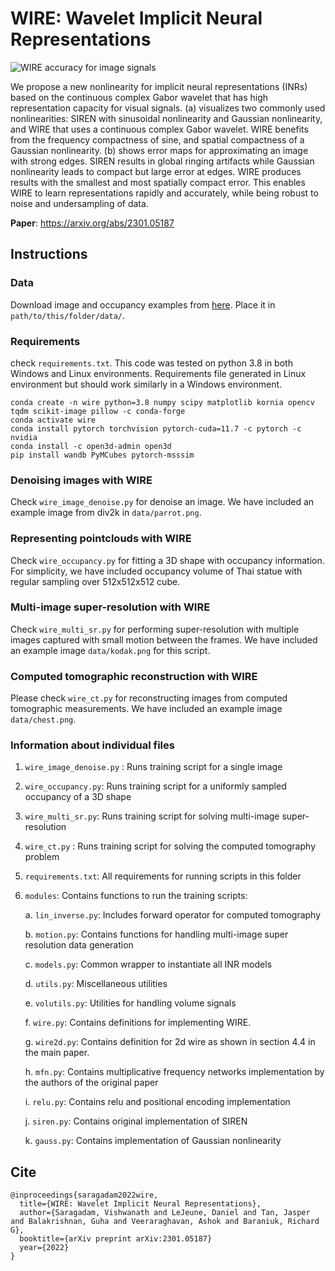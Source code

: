 # WIRE: Wavelet Implicit Neural Representations

![WIRE accuracy for image signals](images/teaser.png)
<figcaption>We propose a new nonlinearity for implicit neural representations (INRs) based on the continuous complex Gabor wavelet that has high representation capacity for visual signals. (a) visualizes two commonly used nonlinearities: SIREN with sinusoidal nonlinearity and Gaussian nonlinearity, and WIRE that uses a continuous complex Gabor wavelet. WIRE benefits from the frequency compactness of sine, and spatial compactness of a Gaussian nonlinearity. (b) shows error maps for approximating an image with strong edges. SIREN results in global ringing artifacts while Gaussian nonlinearity leads to compact but large error at edges. WIRE produces results with the smallest and most spatially compact error. This enables WIRE to learn representations rapidly and accurately, while being robust to noise and undersampling of data.
</figcaption>


**Paper**: https://arxiv.org/abs/2301.05187

## Instructions

### Data
Download image and occupancy examples from [here](https://www.dropbox.com/sh/qhesdb7shqa7rdt/AADQqMNCQ120VJGawX2of8nTa?dl=0). Place it in `path/to/this/folder/data/`. 
### Requirements
check `requirements.txt`. This code was tested on python 3.8 in both Windows and Linux environments. Requirements file generated in Linux environment but should work similarly in a Windows environment. 

```
conda create -n wire python=3.8 numpy scipy matplotlib kornia opencv tqdm scikit-image pillow -c conda-forge
conda activate wire
conda install pytorch torchvision pytorch-cuda=11.7 -c pytorch -c nvidia
conda install -c open3d-admin open3d
pip install wandb PyMCubes pytorch-msssim
```

### Denoising images with WIRE
Check `wire_image_denoise.py` for denoise an image. We have included an example image  from div2k in `data/parrot.png`. 

### Representing pointclouds with WIRE
Check `wire_occupancy.py` for fitting a 3D shape with occupancy information. For simplicity, we have included occupancy volume of Thai statue with regular sampling over 512x512x512 cube. 

### Multi-image super-resolution with WIRE
Check `wire_multi_sr.py` for performing super-resolution with multiple images captured with small motion between the frames. We have included an example image `data/kodak.png` for this script.

### Computed tomographic reconstruction with WIRE 
Please check `wire_ct.py` for reconstructing images from computed tomographic measurements. We have included an example image `data/chest.png`.

### Information about individual files
1. `wire_image_denoise.py` : Runs training script for a single image
2. `wire_occupancy.py`: Runs training script for a uniformly sampled occupancy of a 3D shape
3. `wire_multi_sr.py`: Runs training script for solving multi-image super-resolution
3. `wire_ct.py` : Runs training script for solving the computed tomography problem
3. `requirements.txt`: All requirements for running scripts in this folder
4. `modules`: Contains functions to run the training scripts:

    a. `lin_inverse.py`: Includes forward operator for computed tomography

    b. `motion.py`: Contains functions for handling multi-image super resolution data generation

    c. `models.py`: Common wrapper to instantiate all INR models

    d. `utils.py`: Miscellaneous utilities

    e. `volutils.py`: Utilities for handling volume signals

    f. `wire.py`: Contains definitions for implementing WIRE.

    g. `wire2d.py`: Contains definition for 2d wire as shown in section 4.4 in the main paper.

    h. `mfn.py`: Contains multiplicative frequency networks implementation by the authors of the original paper

    i. `relu.py`: Contains relu and positional encoding implementation

    j. `siren.py`: Contains original implementation of SIREN

    k. `gauss.py`: Contains implementation of Gaussian nonlinearity

    

## Cite

```
@inproceedings{saragadam2022wire,
  title={WIRE: Wavelet Implicit Neural Representations},
  author={Saragadam, Vishwanath and LeJeune, Daniel and Tan, Jasper and Balakrishnan, Guha and Veeraraghavan, Ashok and Baraniuk, Richard G},
  booktitle={arXiv preprint arXiv:2301.05187}
  year={2022}
}
```

